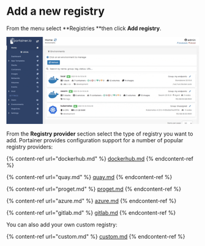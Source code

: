 # Add a new registry

From the menu select **Registries **then click **Add registry**.

![](../../../.gitbook/assets/2.9-registries-add-1.gif)

From the **Registry provider** section select the type of registry you want to add. Portainer provides configuration support for a number of popular registry providers:

{% content-ref url="dockerhub.md" %}
[dockerhub.md](dockerhub.md)
{% endcontent-ref %}

{% content-ref url="quay.md" %}
[quay.md](quay.md)
{% endcontent-ref %}

{% content-ref url="proget.md" %}
[proget.md](proget.md)
{% endcontent-ref %}

{% content-ref url="azure.md" %}
[azure.md](azure.md)
{% endcontent-ref %}

{% content-ref url="gitlab.md" %}
[gitlab.md](gitlab.md)
{% endcontent-ref %}

You can also add your own custom registry:

{% content-ref url="custom.md" %}
[custom.md](custom.md)
{% endcontent-ref %}
